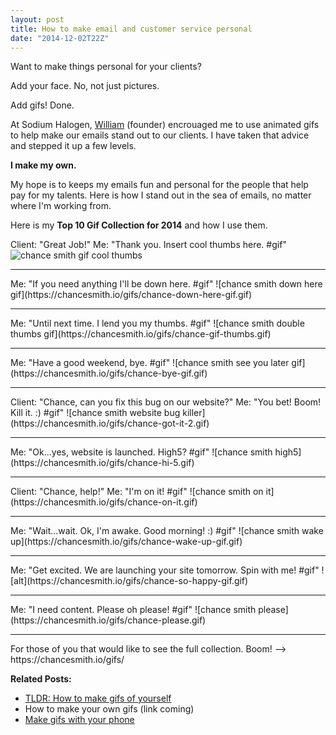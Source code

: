 ```yaml
---
layout: post
title: How to make email and customer service personal
date: "2014-12-02T22Z"
---
```


Want to make things personal for your clients?

Add your face. No, not just pictures.

Add gifs! Done.

At Sodium Halogen, [William](https://sodiumhalogen.com) (founder) encrouaged me to use animated gifs to help make our emails stand out to our clients. I have taken that advice and stepped it up a few levels.

**I make my own.**

My hope is to keeps my emails fun and personal for the people that help pay for my talents. Here is how I stand out in the sea of emails, no matter where I'm working from.

Here is my **Top 10 Gif Collection for 2014** and how I use them.

Client: "Great Job!"
Me: "Thank you. Insert cool thumbs here. #gif"
![chance smith gif cool thumbs](https://chancesmith.io/gifs/chance-cool-thumb.gif)

<hr/>
Me: "If you need anything I'll be down here. #gif"
![chance smith down here gif](https://chancesmith.io/gifs/chance-down-here-gif.gif)
<hr/>
Me: "Until next time. I lend you my thumbs. #gif"
![chance smith double thumbs gif](https://chancesmith.io/gifs/chance-gif-thumbs.gif)
<hr/>
Me: "Have a good weekend, bye. #gif"
![chance smith see you later gif](https://chancesmith.io/gifs/chance-bye-gif.gif)
<hr/>
Client: "Chance, can you fix this bug on our website?"
Me: "You bet! Boom! Kill it. :) #gif"
![chance smith website bug killer](https://chancesmith.io/gifs/chance-got-it-2.gif)
<hr/>
Me: "Ok...yes, website is launched. High5? #gif"
![chance smith high5](https://chancesmith.io/gifs/chance-hi-5.gif)
<hr/>
Client: "Chance, help!"
Me: "I'm on it! #gif"
![chance smith on it](https://chancesmith.io/gifs/chance-on-it.gif)
<hr/>
Me: "Wait...wait. Ok, I'm awake. Good morning! :) #gif"
![chance smith wake up](https://chancesmith.io/gifs/chance-wake-up-gif.gif)
<hr/>
Me: "Get excited. We are launching your site tomorrow. Spin with me! #gif"
![alt](https://chancesmith.io/gifs/chance-so-happy-gif.gif)
<hr/>
Me: "I need content. Please oh please! #gif"
![chance smith please](https://chancesmith.io/gifs/chance-please.gif)
<hr/>
For those of you that would like to see the full collection.
Boom! --> https://chancesmith.io/gifs/

**Related Posts:**

- [TLDR: How to make gifs of yourself](https://blog.chancesmith.org/how-to-make-your-own-gifs-tldr/)
- How to make your own gifs (link coming)
- [Make gifs with your phone]()
